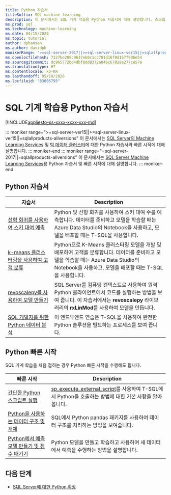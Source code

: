 ```yaml
---
title: Python 자습서
titleSuffix: SQL machine learning
description: 이 문서에서는 SQL 기계 학습용 Python 자습서에 대해 설명합니다. 스크립트를 실행하고 기계 학습 모델을 빌드하는 방법을 알아봅니다.
ms.prod: sql
ms.technology: machine-learning
ms.date: 04/15/2020
ms.topic: tutorial
author: dphansen
ms.author: davidph
monikerRange: '>=sql-server-2017||>=sql-server-linux-ver15||=sqlallproducts-allversions'
ms.openlocfilehash: 7127be209c9637eb0c1cc701d16f0d157f90be54
ms.sourcegitcommit: dc965772bd4dbf8dd8372a846c67028e277ce57e
ms.translationtype: HT
ms.contentlocale: ko-KR
ms.lasthandoff: 05/19/2020
ms.locfileid: "83605795"
---
```

# <a name="python-tutorials-for-sql-machine-learning"></a>SQL 기계 학습용 Python 자습서
[!INCLUDE[appliesto-ss-xxxx-xxxx-xxx-md](../../includes/appliesto-ss-xxxx-xxxx-xxx-md.md)]

::: moniker range=">=sql-server-ver15||>=sql-server-linux-ver15||=sqlallproducts-allversions"
이 문서에서는 [SQL Server의 Machine Learning Services](../sql-server-machine-learning-services.md) 및 [빅 데이터 클러스터](../../big-data-cluster/machine-learning-services.md)에 대한 Python 자습서와 빠른 시작에 대해 설명합니다.
::: moniker-end
::: moniker range="=sql-server-2017||=sqlallproducts-allversions"
이 문서에서는 [SQL Server Machine Learning Services](../sql-server-machine-learning-services.md)용 Python 자습서 및 빠른 시작에 대해 설명합니다.
::: moniker-end

<a name="bkmk_pythontutorials"></a>

## <a name="python-tutorials"></a>Python 자습서

| 자습서 | Description |
|-|-|
| [선형 회귀를 사용하여 스키 대여 예측](python-ski-rental-linear-regression.md) | Python 및 선형 회귀를 사용하여 스키 대여 수를 예측합니다. 데이터를 준비하고 모델을 학습할 때는 Azure Data Studio의 Notebook을 사용하고, 모델을 배포할 때는 T-SQL을 사용합니다. |
| [k-means 클러스터링을 사용하여 고객 분류](python-clustering-model.md) | Python으로 K-Means 클러스터링 모델을 개발 및 배포하여 고객을 분류합니다. 데이터를 준비하고 모델을 학습할 때는 Azure Data Studio의 Notebook을 사용하고, 모델을 배포할 때는 T-SQL을 사용합니다. |
| [revoscalepy를 사용하여 모델 만들기](use-python-revoscalepy-to-create-model.md) | SQL Server를 컴퓨팅 컨텍스트로 사용하여 원격 Python 클라이언트에서 코드를 실행하는 방법을 보여 줍니다. 이 자습서에서는 **revoscalepy** 라이브러리의 **rxLinMod**를 사용하여 모델을 만듭니다. |
| [SQL 개발자를 위한 Python 데이터 분석](sqldev-in-database-python-for-sql-developers.md) | 이 엔드투엔드 연습은 T-SQL을 사용하여 완전한 Python 솔루션을 빌드하는 프로세스를 보여 줍니다. |

## <a name="python-quickstarts"></a>Python 빠른 시작

SQL 기계 학습을 처음 접하는 경우 Python 빠른 시작을 수행해도 됩니다.

| 빠른 시작 | Description |
|-|-|
| [간단한 Python 스크립트 실행](quickstart-python-create-script.md) | [sp_execute_external_script](../../relational-databases/system-stored-procedures/sp-execute-external-script-transact-sql.md)를 사용하여 T-SQL에서 Python을 호출하는 방법에 대한 기본 사항을 알아봅니다. |
| [Python을 사용하는 데이터 구조 및 개체](quickstart-python-data-structures.md) | SQL에서 Python pandas 패키지를 사용하여 데이터 구조를 처리하는 방법을 보여줍니다. |
| [Python에서 예측 모델 만들기 및 점수 매기기](quickstart-python-train-score-model.md) | Python 모델을 만들고 학습하고 사용하여 새 데이터에서 예측을 수행하는 방법을 설명합니다. |

## <a name="next-steps"></a>다음 단계

+ [SQL Server에 대한 Python 확장](../concepts/extension-python.md)
